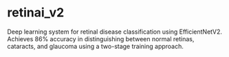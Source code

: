 # retinai_v2
Deep learning system for retinal disease classification using EfficientNetV2. Achieves 86% accuracy in distinguishing between normal retinas, cataracts, and glaucoma using a two-stage training approach.
